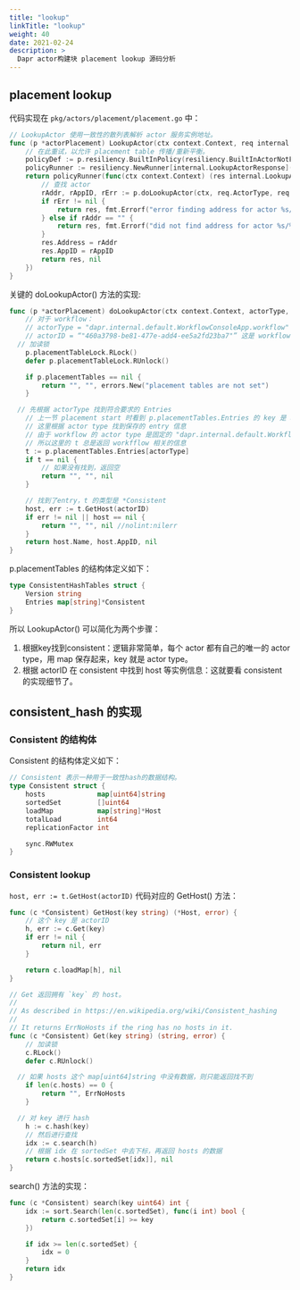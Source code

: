 ```yaml
---
title: "lookup"
linkTitle: "lookup"
weight: 40
date: 2021-02-24
description: >
  Dapr actor构建块 placement lookup 源码分析
---
```


## placement lookup

代码实现在 `pkg/actors/placement/placement.go` 中：

```go
// LookupActor 使用一致性的散列表解析 actor 服务实例地址。
func (p *actorPlacement) LookupActor(ctx context.Context, req internal.LookupActorRequest) (internal.LookupActorResponse, error) {
	// 在此重试，以允许 placement table 传播/重新平衡。
	policyDef := p.resiliency.BuiltInPolicy(resiliency.BuiltInActorNotFoundRetries)
	policyRunner := resiliency.NewRunner[internal.LookupActorResponse](ctx, policyDef)
	return policyRunner(func(ctx context.Context) (res internal.LookupActorResponse, rErr error) {
		// 查找 actor
		rAddr, rAppID, rErr := p.doLookupActor(ctx, req.ActorType, req.ActorID)
		if rErr != nil {
			return res, fmt.Errorf("error finding address for actor %s/%s: %w", req.ActorType, req.ActorID, rErr)
		} else if rAddr == "" {
			return res, fmt.Errorf("did not find address for actor %s/%s", req.ActorType, req.ActorID)
		}
		res.Address = rAddr
		res.AppID = rAppID
		return res, nil
	})
}
```

关键的 doLookupActor() 方法的实现:

```go
func (p *actorPlacement) doLookupActor(ctx context.Context, actorType, actorID string) (string, string, error) {
	// 对于 workflow：
	// actorType = "dapr.internal.default.WorkflowConsoleApp.workflow"
	// actorID = “"460a3798-be81-477e-add4-ee5a2fd23ba7"” 这是 workflow 的 instance id
  // 加读锁
	p.placementTableLock.RLock()
	defer p.placementTableLock.RUnlock()

	if p.placementTables == nil {
		return "", "", errors.New("placement tables are not set")
	}

  // 先根据 actorType 找到符合要求的 Entries
	// 上一节 placement start 时看到 p.placementTables.Entries 的 key 是 actor type
	// 这里根据 actor type 找到保存的 entry 信息
	// 由于 workflow 的 actor type 是固定的 "dapr.internal.default.WorkflowConsoleApp.workflow"
	// 所以这里的 t 总是返回 workfflow 相关的信息
	t := p.placementTables.Entries[actorType]
	if t == nil {
		// 如果没有找到，返回空
		return "", "", nil
	}

	// 找到了entry，t 的类型是 *Consistent
	host, err := t.GetHost(actorID)
	if err != nil || host == nil {
		return "", "", nil //nolint:nilerr
	}
	return host.Name, host.AppID, nil
}
```

p.placementTables 的结构体定义如下：

```go
type ConsistentHashTables struct {
	Version string
	Entries map[string]*Consistent
}
```

所以 LookupActor() 可以简化为两个步骤：

1. 根据key找到consistent：逻辑非常简单，每个 actor 都有自己的唯一的 actor type，用 map 保存起来，key 就是 actor type。
2. 根据 actorID 在 consistent 中找到 host 等实例信息：这就要看 consistent 的实现细节了。

## consistent_hash 的实现

### Consistent 的结构体

Consistent 的结构体定义如下：

```go
// Consistent 表示一种用于一致性hash的数据结构。
type Consistent struct {
	hosts             map[uint64]string
	sortedSet         []uint64
	loadMap           map[string]*Host
	totalLoad         int64
	replicationFactor int

	sync.RWMutex
}
```

### Consistent lookup

`host, err := t.GetHost(actorID)` 代码对应的 GetHost() 方法：

```go
func (c *Consistent) GetHost(key string) (*Host, error) {
	// 这个 key 是 actorID
	h, err := c.Get(key)
	if err != nil {
		return nil, err
	}

	return c.loadMap[h], nil
}
```



```go
// Get 返回拥有 `key` 的 host。
//
// As described in https://en.wikipedia.org/wiki/Consistent_hashing
//
// It returns ErrNoHosts if the ring has no hosts in it.
func (c *Consistent) Get(key string) (string, error) {
	// 加读锁
	c.RLock()
	defer c.RUnlock()

  // 如果 hosts 这个 map[uint64]string 中没有数据，则只能返回找不到
	if len(c.hosts) == 0 {
		return "", ErrNoHosts
	}

  // 对 key 进行 hash
	h := c.hash(key)
	// 然后进行查找
	idx := c.search(h)
	// 根据 idx 在 sortedSet 中去下标，再返回 hosts 的数据
	return c.hosts[c.sortedSet[idx]], nil
}
```

search() 方法的实现：

```go
func (c *Consistent) search(key uint64) int {
	idx := sort.Search(len(c.sortedSet), func(i int) bool {
		return c.sortedSet[i] >= key
	})

	if idx >= len(c.sortedSet) {
		idx = 0
	}
	return idx
}
```